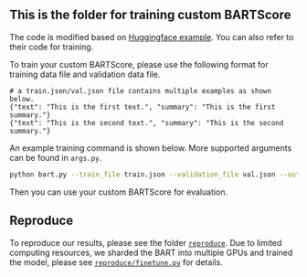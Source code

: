 <h2>This is the folder for training custom BARTScore</h2>

The code is modified based on [Huggingface example](https://github.com/huggingface/transformers/tree/master/examples/pytorch/summarization). You can also refer to their code for training.

To train your custom BARTScore, please use the following format for training data file and validation data file.
```
# a train.json/val.json file contains multiple examples as shown below.
{"text": "This is the first text.", "summary": "This is the first summary."}
{"text": "This is the second text.", "summary": "This is the second summary."}
```

An example training command is shown below. More supported arguments can be found in `args.py`.

```bash
python bart.py --train_file train.json --validation_file val.json --output_dir my_bartscore
```

Then you can use your custom BARTScore for evaluation.

## Reproduce
To reproduce our results, please see the folder [`reproduce`](reproduce). Due to limited computing resources, we sharded the BART into multiple GPUs and trained the model, please see [`reproduce/finetune.py`](reproduce/finetune.py) for details.



